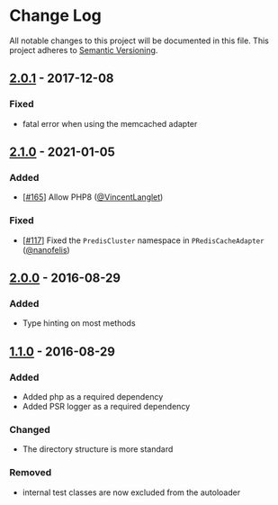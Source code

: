# Change Log
All notable changes to this project will be documented in this file.
This project adheres to [Semantic Versioning](http://semver.org/).

## [2.0.1](https://github.com/sonata-project/cache/compare/2.0.0...2.0.1) - 2017-12-08
### Fixed
- fatal error when using the memcached adapter

## [2.1.0](https://github.com/sonata-project/cache/compare/2.0.1...2.1.0) - 2021-01-05
### Added
- [[#165](https://github.com/sonata-project/cache/pull/165)] Allow PHP8 ([@VincentLanglet](https://github.com/VincentLanglet))

### Fixed
- [[#117](https://github.com/sonata-project/cache/pull/117)] Fixed the `PredisCluster` namespace in `PRedisCacheAdapter` ([@nanofelis](https://github.com/nanofelis))

## [2.0.0](https://github.com/sonata-project/cache/compare/1.x...2.0.0) - 2016-08-29
### Added
- Type hinting on most methods

## [1.1.0](https://github.com/sonata-project/cache/compare/1.0.7...1.1.0) - 2016-08-29
### Added
- Added php as a required dependency
- Added PSR logger as a required dependency

### Changed
- The directory structure is more standard

### Removed
- internal test classes are now excluded from the autoloader
